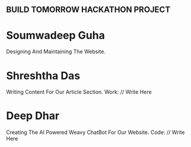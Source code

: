 ## BUILD TOMORROW HACKATHON PROJECT

# Soumwadeep Guha
Designing And Maintaining The Website.

# Shreshtha Das
Writing Content For Our Article Section.
Work:
// Write Here

# Deep Dhar
Creating The AI Powered Weavy ChatBot For Our Website.
Code:
// Write Here

